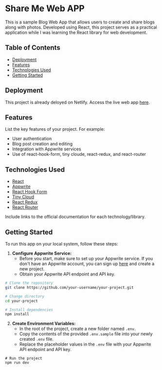# Share Me Web APP

This is a sample Blog Web App that allows users to create and share blogs along with photos. Developed using React, this project serves as a practical application while I was learning the React library for web development.

## Table of Contents
- [Deployment](#deployment)
- [Features](#features)
- [Technologies Used](#technologies-used)
- [Getting Started](#getting-started)

## Deployment

This project is already deloyed on Netlify.  Access the live web app [here](https://main--beautiful-cobbler-5f4049.netlify.app/).

## Features
List the key features of your project. For example:
- User authentication
- Blog post creation and editing
- Integration with Appwrite services
- Use of react-hook-form, tiny cloude, react-redux, and react-router

## Technologies Used
- [React](https://reactjs.org/)
- [Appwrite](https://appwrite.io/)
- [React Hook Form](https://react-hook-form.com/)
- [Tiny Cloud](https://www.tiny.cloud/)
- [React Redux](https://react-redux.js.org/)
- [React Router](https://reactrouter.com/)

Include links to the official documentation for each technology/library.

## Getting Started

To run this app on your local system, follow these steps:

1. **Configure Appwrite Service:**
   - Before you start, make sure to set up your Appwrite service. If you don't have an Appwrite account, you can sign up [here](https://appwrite.io/) and create a new project.
   - Obtain your Appwrite API endpoint and API key.

```bash
# Clone the repository
git clone https://github.com/your-username/your-project.git

# Change directory
cd your-project

# Install dependencies
npm install
```


2. **Create Environment Variables:**
   - In the root of the project, create a new folder named `.env`.
   - Copy the contents of the provided `.env.sample` file into your newly created `.env` file.
   - Replace the placeholder values in the `.env` file with your Appwrite API endpoint and API key.

```base
# Run the project
npm run dev
```